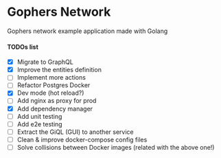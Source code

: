 Gophers Network
===============

Gophers network example application made with Golang

#### TODOs list
- [X] Migrate to GraphQL
- [X] Improve the entities definition
- [ ] Implement more actions
- [ ] Refactor Postgres Docker
- [X] Dev mode (hot reload?)
- [ ] Add nginx as proxy for prod
- [X] Add dependency manager
- [ ] Add unit testing
- [ ] Add e2e testing
- [ ] Extract the GiQL (GUI) to another service 
- [ ] Clean & improve docker-compose config files
- [ ] Solve collisions between Docker images (related with the above one!)
